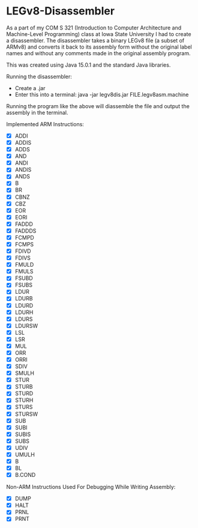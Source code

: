 # LEGv8-Disassembler
As a part of my COM S 321 (Introduction to Computer Architecture and Machine-Level Programming) class at Iowa State University I had to create a disassembler. The disassembler takes a binary LEGv8 file (a subset of ARMv8) and converts it back to its assembly form without the original label names and without any comments made in the original assembly program.

This was created using Java 15.0.1 and the standard Java libraries.

Running the disassembler:
- Create a .jar
- Enter this into a terminal: java -jar legv8dis.jar FILE.legv8asm.machine

Running the program like the above will diassemble the file and output the assembly in the terminal. 

Implemented ARM Instructions:
- [x] ADDI
- [x] ADDIS
- [x] ADDS
- [x] AND
- [x] ANDI
- [x] ANDIS
- [x] ANDS
- [x] B
- [x] BR
- [x] CBNZ
- [x] CBZ
- [x] EOR
- [x] EORI
- [x] FADDD
- [x] FADDDS
- [x] FCMPD
- [x] FCMPS
- [x] FDIVD
- [x] FDIVS
- [x] FMULD
- [x] FMULS
- [x] FSUBD
- [x] FSUBS
- [x] LDUR
- [x] LDURB
- [x] LDURD
- [x] LDURH
- [x] LDURS
- [x] LDURSW
- [x] LSL
- [x] LSR
- [x] MUL
- [x] ORR
- [x] ORRI
- [x] SDIV
- [x] SMULH
- [x] STUR
- [x] STURB
- [x] STURD
- [x] STURH
- [x] STURS
- [x] STURSW
- [x] SUB
- [x] SUBI
- [x] SUBIS
- [x] SUBS
- [x] UDIV
- [x] UMULH
- [x] B
- [x] BL
- [x] B.COND

Non-ARM Instructions Used For Debugging While Writing Assembly:
- [x] DUMP
- [x] HALT
- [x] PRNL
- [x] PRNT
